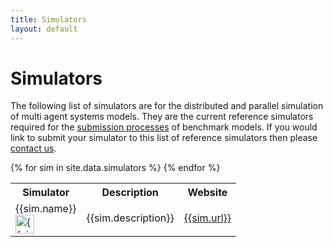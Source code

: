 ```yaml
---
title: Simulators
layout: default
---
```


# Simulators

The following list of simulators are for the distributed and parallel simulation of multi agent systems models. They are the current reference simulators required for the [submission processes](../submission/) of benchmark models. If you would link to submit your simulator to this list of reference simulators then please [contact us](../../contact/).

<table class="decoratedtable">
	<tr>
		<th>Simulator</th>
		<th>Description</th>
		<th>Website</th>
	</tr>
	{% for sim in site.data.simulators %}
	<tr>
		<td>{{sim.name}} </br>
		<img src='{{sim.img}}' alt='{{sim.name}}' width='30px'>
		</td>
		<td>{{sim.description}}</td>
		<td><a href="http://{{sim.url}}">{{sim.url}}</td>
	</tr>
	{% endfor %}
</table>
